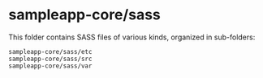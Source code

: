 # sampleapp-core/sass

This folder contains SASS files of various kinds, organized in sub-folders:

    sampleapp-core/sass/etc
    sampleapp-core/sass/src
    sampleapp-core/sass/var
